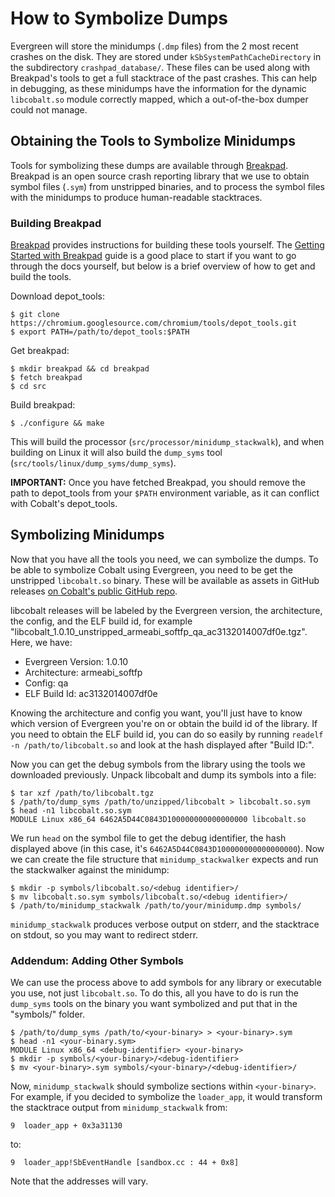 # How to Symbolize Dumps

Evergreen will store the minidumps (`.dmp` files) from the 2 most recent
crashes on the disk. They are stored under `kSbSystemPathCacheDirectory` in the
subdirectory `crashpad_database/`. These files can be used along with
Breakpad's tools to get a full stacktrace of the past crashes. This can help in
debugging, as these minidumps have the information for the dynamic
`libcobalt.so` module correctly mapped, which a out-of-the-box dumper could not
manage.

## Obtaining the Tools to Symbolize Minidumps

Tools for symbolizing these dumps are available through
[Breakpad](https://chromium.googlesource.com/breakpad/breakpad/). Breakpad is
an open source crash reporting library that we use to obtain symbol files
(`.sym`) from unstripped binaries, and to process the symbol files with the
minidumps to produce human-readable stacktraces.


### Building Breakpad

[Breakpad](https://chromium.googlesource.com/breakpad/breakpad/) provides
instructions for building these tools yourself. The
[Getting Started with Breakpad](https://chromium.googlesource.com/breakpad/breakpad/+/master/docs/getting_started_with_breakpad.md)
guide is a good place to start if you want to go through the docs yourself, but
below is a brief overview of how to get and build the tools.

Download depot_tools:
```
$ git clone https://chromium.googlesource.com/chromium/tools/depot_tools.git
$ export PATH=/path/to/depot_tools:$PATH
```

Get breakpad:
```
$ mkdir breakpad && cd breakpad
$ fetch breakpad
$ cd src
```

Build breakpad:
```
$ ./configure && make
```

This will build the processor (`src/processor/minidump_stackwalk`), and when
building on Linux it will also build the `dump_syms` tool
(`src/tools/linux/dump_syms/dump_syms`).

**IMPORTANT:** Once you have fetched Breakpad, you should remove the path to
depot_tools from your `$PATH` environment variable, as it can conflict with
Cobalt's depot_tools.

## Symbolizing Minidumps

Now that you have all the tools you need, we can symbolize the dumps. To be
able to symbolize Cobalt using Evergreen, you need to be get the unstripped
`libcobalt.so` binary. These will be available as assets in GitHub releases
[on Cobalt's public GitHub repo](https://github.com/youtube/cobalt/releases).

libcobalt releases will be labeled by the Evergreen version, the architecture,
the config, and the ELF build id, for example
"libcobalt_1.0.10_unstripped_armeabi_softfp_qa_ac3132014007df0e.tgz". Here, we
have:
* Evergreen Version: 1.0.10
* Architecture: armeabi_softfp
* Config: qa
* ELF Build Id: ac3132014007df0e

Knowing the architecture and config you want, you'll just have to know which
version of Evergreen you're on or obtain the build id of the library. If you
need to obtain the ELF build id, you can do so easily by running
`readelf -n /path/to/libcobalt.so` and look at the hash displayed after "Build
ID:".

Now you can get the debug symbols from the library using the tools we
downloaded previously. Unpack libcobalt and dump its symbols into a file:

```
$ tar xzf /path/to/libcobalt.tgz
$ /path/to/dump_syms /path/to/unzipped/libcobalt > libcobalt.so.sym
$ head -n1 libcobalt.so.sym
MODULE Linux x86_64 6462A5D44C0843D100000000000000000 libcobalt.so
```

We run `head` on the symbol file to get the debug identifier, the hash
displayed above (in this case, it's `6462A5D44C0843D100000000000000000`). Now
we can create the file structure that `minidump_stackwalker` expects and run
the stackwalker against the minidump:

```
$ mkdir -p symbols/libcobalt.so/<debug identifier>/
$ mv libcobalt.so.sym symbols/libcobalt.so/<debug identifier>/
$ /path/to/minidump_stackwalk /path/to/your/minidump.dmp symbols/
```

`minidump_stackwalk` produces verbose output on stderr, and the stacktrace on
stdout, so you may want to redirect stderr.

### Addendum: Adding Other Symbols

We can use the process above to add symbols for any library or executable you
use, not just `libcobalt.so`. To do this, all you have to do is run the
`dump_syms` tools on the binary you want symbolized and put that in the
"symbols/" folder.

```
$ /path/to/dump_syms /path/to/<your-binary> > <your-binary>.sym
$ head -n1 <your-binary.sym>
MODULE Linux x86_64 <debug-identifier> <your-binary>
$ mkdir -p symbols/<your-binary>/<debug-identifier>
$ mv <your-binary>.sym symbols/<your-binary>/<debug-identifier>/
```

Now, `minidump_stackwalk` should symbolize sections within `<your-binary>`. For
example, if you decided to symbolize the `loader_app`, it would transform the
stacktrace output from `minidump_stackwalk` from:

```
9  loader_app + 0x3a31130
```

to:

```
9  loader_app!SbEventHandle [sandbox.cc : 44 + 0x8]
```

Note that the addresses will vary.
